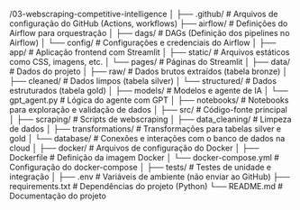/03-webscraping-competitive-intelligence
│
├── .github/                # Arquivos de configuração do GitHub (Actions, workflows)
├── airflow/                # Definições do Airflow para orquestração
│   ├── dags/               # DAGs (Definição dos pipelines no Airflow)
│   └── config/             # Configurações e credenciais do Airflow
│
├── app/                    # Aplicação frontend com Streamlit
│   ├── static/             # Arquivos estáticos como CSS, imagens, etc.
│   └── pages/              # Páginas do Streamlit
│
├── data/                   # Dados do projeto
│   ├── raw/                # Dados brutos extraídos (tabela bronze)
│   ├── cleaned/            # Dados limpos (tabela silver)
│   └── structured/         # Dados estruturados (tabela gold)
│
├── models/                 # Modelos e agente de IA
│   └── gpt_agent.py        # Lógica do agente com GPT
│
├── notebooks/              # Notebooks para exploração e validação de dados
│
├── src/                    # Código-fonte principal
│   ├── scraping/           # Scripts de webscraping
│   ├── data_cleaning/      # Limpeza de dados
│   ├── transformations/    # Transformações para tabelas silver e gold
│   └── database/           # Conexões e interações com o banco de dados na cloud
│
├── docker/                 # Arquivos de configuração do Docker
│   ├── Dockerfile          # Definição da imagem Docker
│   └── docker-compose.yml  # Configuração do docker-compose
│
├── tests/                  # Testes de unidade e integração
│
├── .env                    # Variáveis de ambiente (não enviar ao GitHub)
├── requirements.txt        # Dependências do projeto (Python)
└── README.md               # Documentação do projeto
